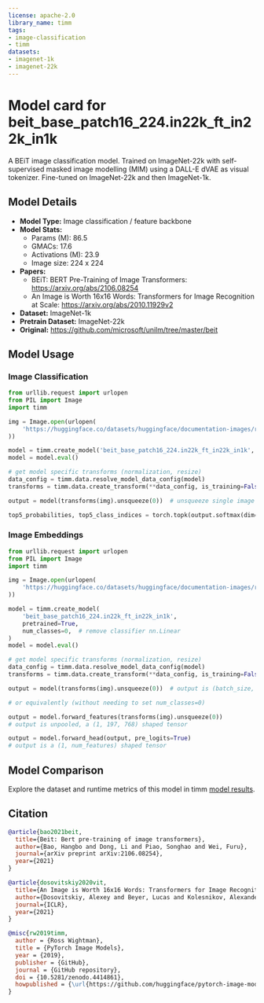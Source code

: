 ```yaml
---
license: apache-2.0
library_name: timm
tags:
- image-classification
- timm
datasets:
- imagenet-1k
- imagenet-22k
---
```

# Model card for beit_base_patch16_224.in22k_ft_in22k_in1k

A BEiT image classification model. Trained on ImageNet-22k with self-supervised masked image modelling (MIM) using a DALL-E dVAE as visual tokenizer. Fine-tuned on ImageNet-22k and then ImageNet-1k.


## Model Details
- **Model Type:** Image classification / feature backbone
- **Model Stats:**
  - Params (M): 86.5
  - GMACs: 17.6
  - Activations (M): 23.9
  - Image size: 224 x 224
- **Papers:**
  - BEiT: BERT Pre-Training of Image Transformers: https://arxiv.org/abs/2106.08254
  - An Image is Worth 16x16 Words: Transformers for Image Recognition at Scale: https://arxiv.org/abs/2010.11929v2
- **Dataset:** ImageNet-1k
- **Pretrain Dataset:** ImageNet-22k
- **Original:** https://github.com/microsoft/unilm/tree/master/beit

## Model Usage
### Image Classification
```python
from urllib.request import urlopen
from PIL import Image
import timm

img = Image.open(urlopen(
    'https://huggingface.co/datasets/huggingface/documentation-images/resolve/main/beignets-task-guide.png'
))

model = timm.create_model('beit_base_patch16_224.in22k_ft_in22k_in1k', pretrained=True)
model = model.eval()

# get model specific transforms (normalization, resize)
data_config = timm.data.resolve_model_data_config(model)
transforms = timm.data.create_transform(**data_config, is_training=False)

output = model(transforms(img).unsqueeze(0))  # unsqueeze single image into batch of 1

top5_probabilities, top5_class_indices = torch.topk(output.softmax(dim=1) * 100, k=5)
```

### Image Embeddings
```python
from urllib.request import urlopen
from PIL import Image
import timm

img = Image.open(urlopen(
    'https://huggingface.co/datasets/huggingface/documentation-images/resolve/main/beignets-task-guide.png'
))

model = timm.create_model(
    'beit_base_patch16_224.in22k_ft_in22k_in1k',
    pretrained=True,
    num_classes=0,  # remove classifier nn.Linear
)
model = model.eval()

# get model specific transforms (normalization, resize)
data_config = timm.data.resolve_model_data_config(model)
transforms = timm.data.create_transform(**data_config, is_training=False)

output = model(transforms(img).unsqueeze(0))  # output is (batch_size, num_features) shaped tensor

# or equivalently (without needing to set num_classes=0)

output = model.forward_features(transforms(img).unsqueeze(0))
# output is unpooled, a (1, 197, 768) shaped tensor

output = model.forward_head(output, pre_logits=True)
# output is a (1, num_features) shaped tensor
```

## Model Comparison
Explore the dataset and runtime metrics of this model in timm [model results](https://github.com/huggingface/pytorch-image-models/tree/main/results).

## Citation
```bibtex
@article{bao2021beit,
  title={Beit: Bert pre-training of image transformers},
  author={Bao, Hangbo and Dong, Li and Piao, Songhao and Wei, Furu},
  journal={arXiv preprint arXiv:2106.08254},
  year={2021}
}
```
```bibtex
@article{dosovitskiy2020vit,
  title={An Image is Worth 16x16 Words: Transformers for Image Recognition at Scale},
  author={Dosovitskiy, Alexey and Beyer, Lucas and Kolesnikov, Alexander and Weissenborn, Dirk and Zhai, Xiaohua and Unterthiner, Thomas and  Dehghani, Mostafa and Minderer, Matthias and Heigold, Georg and Gelly, Sylvain and Uszkoreit, Jakob and Houlsby, Neil},
  journal={ICLR},
  year={2021}
}
```
```bibtex
@misc{rw2019timm,
  author = {Ross Wightman},
  title = {PyTorch Image Models},
  year = {2019},
  publisher = {GitHub},
  journal = {GitHub repository},
  doi = {10.5281/zenodo.4414861},
  howpublished = {\url{https://github.com/huggingface/pytorch-image-models}}
}
```

